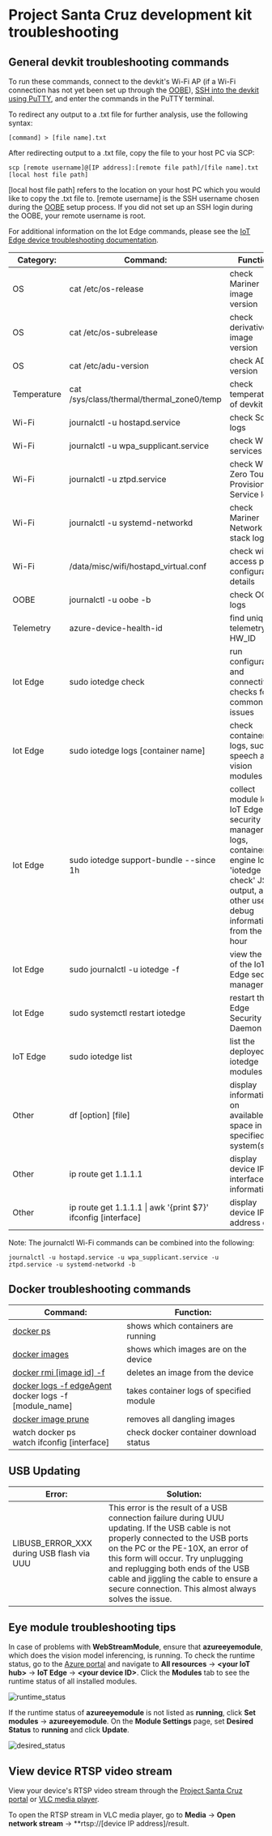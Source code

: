 # Project Santa Cruz development kit troubleshooting

## General devkit troubleshooting commands

To run these commands, connect to the devkit's Wi-Fi AP (if a Wi-Fi connection has not yet been set up through the [OOBE](https://github.com/microsoft/Project-Santa-Cruz-Private-Preview/blob/main/user-guides/getting_started/oobe.md)), [SSH into the devkit using PuTTY](https://github.com/microsoft/Project-Santa-Cruz-Private-Preview/blob/main/user-guides/general/troubleshooting/ssh_and_serial_connection_setup.md), and enter the commands in the PuTTY terminal.

To redirect any output to a .txt file for further analysis, use the following syntax:

```console
[command] > [file name].txt
```

After redirecting output to a .txt file, copy the file to your host PC via SCP:

```console
scp [remote username]@[IP address]:[remote file path]/[file name].txt [local host file path]
```

[local host file path] refers to the location on your host PC which you would like to copy the .txt file to. [remote username] is the SSH username chosen during the [OOBE](https://github.com/microsoft/Project-Santa-Cruz-Private-Preview/blob/main/user-guides/getting_started/oobe.md) setup process. If you did not set up an SSH login during the OOBE, your remote username is root.

For additional information on the Iot Edge commands, please see the [IoT Edge device troubleshooting documentation](https://docs.microsoft.com/en-us/azure/iot-edge/troubleshoot).

|Category:         |Command:                    |Function:                  |
|------------------|----------------------------|---------------------------|
|OS                |cat /etc/os-release         |check Mariner image version |
|OS                |cat /etc/os-subrelease      |check derivative image version |
|OS                |cat /etc/adu-version        |check ADU version |
|Temperature       |cat /sys/class/thermal/thermal_zone0/temp |check temperature of devkit |
|Wi-Fi             |journalctl -u hostapd.service |check SoftAP logs|
|Wi-Fi             |journalctl -u wpa_supplicant.service |check Wi-Fi services logs |
|Wi-Fi             |journalctl -u ztpd.service  |check Wi-Fi Zero Touch Provisioning Service logs |
|Wi-Fi             |journalctl -u systemd-networkd |check Mariner Network stack logs |
|Wi-Fi             |/data/misc/wifi/hostapd_virtual.conf |check wifi access point configuration details |
|OOBE              |journalctl -u oobe -b       |check OOBE logs |
|Telemetry         |azure-device-health-id      |find unique telemetry HW_ID |
|Iot Edge          |sudo iotedge check          |run configuration and connectivity checks for common issues |
|Iot Edge          |sudo iotedge logs [container name] |check container logs, such as speech and vision modules |
|Iot Edge          |sudo iotedge support-bundle --since 1h |collect module logs, IoT Edge security manager logs, container engine logs, 'iotedge check' JSON output, and other useful debug information from the past hour |
|Iot Edge          |sudo journalctl -u iotedge -f |view the logs of the IoT Edge security manager |
|Iot Edge          |sudo systemctl restart iotedge |restart the IoT Edge Security Daemon |
|IoT Edge          |sudo iotedge list           |list the deployed iotedge modules |
|Other             |df [option] [file]          |display information on available/total space in specified file system(s) |
|Other             |ip route get 1.1.1.1        |display device IP and interface information |
|Other             |ip route get 1.1.1.1 \| awk '{print $7}' <br> ifconfig [interface] |display device IP address only |

Note: The journalctl Wi-Fi commands can be combined into the following:

```console
journalctl -u hostapd.service -u wpa_supplicant.service -u ztpd.service -u systemd-networkd -b
```

## Docker troubleshooting commands

|Command:                        |Function:                  |
|--------------------------------|---------------------------|
|[docker ps](https://docs.docker.com/engine/reference/commandline/ps/) |shows which containers are running |
|[docker images](https://docs.docker.com/engine/reference/commandline/images/) |shows which images are on the device |
|[docker rmi [image id] -f](https://docs.docker.com/engine/reference/commandline/rmi/) |deletes an image from the device |
|[docker logs -f edgeAgent](https://docs.docker.com/engine/reference/commandline/logs/) <br> docker logs -f [module_name] |takes container logs of specified module |
|[docker image prune](https://docs.docker.com/engine/reference/commandline/image_prune/) |removes all dangling images |
|watch docker ps <br> watch ifconfig [interface] |check docker container download status |


## USB Updating

|Error:                                    |Solution:                                               |
|------------------------------------------|--------------------------------------------------------|
|LIBUSB_ERROR_XXX during USB flash via UUU |This error is the result of a USB connection failure during UUU updating. If the USB cable is not properly connected to the USB ports on the PC or the PE-10X, an error of this form will occur. Try unplugging and replugging both ends of the USB cable and jiggling the cable to ensure a secure connection. This almost always solves the issue. |

## Eye module troubleshooting tips

In case of problems with **WebStreamModule**, ensure that **azureeyemodule**, which does the vision model inferencing, is running. To check the runtime status, go to the [Azure portal](https://ms.portal.azure.com/?feature.canmodifystamps=true&Microsoft_Azure_Iothub=aduprod#home) and navigate to **All resources** -> **\<your IoT hub>** -> **IoT Edge** -> **\<your device ID>**. Click the **Modules** tab to see the runtime status of all installed modules.

![runtime_status](https://github.com/microsoft/Project-Santa-Cruz-Private-Preview/blob/main/user-guides/updating/images/ota_iot_edge_device_page.png)

If the runtime status of **azureeyemodule** is not listed as **running**, click **Set modules** -> **azureeyemodule**. On the **Module Settings** page, set **Desired Status** to **running** and click **Update**.

 ![desired_status](https://github.com/microsoft/Project-Santa-Cruz-Private-Preview/blob/main/user-guides/updating/images/firmware_desired_status_stopped.png)


## View device RTSP video stream

View your device's RTSP video stream through the [Project Santa Cruz portal](https://github.com/microsoft/Project-Santa-Cruz-Private-Preview/blob/main/user-guides/prototyping/how-tos/vision/vision_view_video-stream.md) or [VLC media player](https://www.videolan.org/vlc/index.html).

To open the RTSP stream in VLC media player, go to **Media** -> **Open network stream** -> **rtsp://[device IP address]/result.